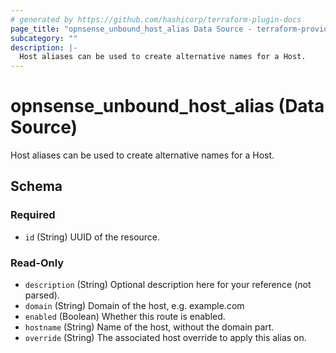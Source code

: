 ```yaml
---
# generated by https://github.com/hashicorp/terraform-plugin-docs
page_title: "opnsense_unbound_host_alias Data Source - terraform-provider-opnsense"
subcategory: ""
description: |-
  Host aliases can be used to create alternative names for a Host.
---
```


# opnsense_unbound_host_alias (Data Source)

Host aliases can be used to create alternative names for a Host.



<!-- schema generated by tfplugindocs -->
## Schema

### Required

- `id` (String) UUID of the resource.

### Read-Only

- `description` (String) Optional description here for your reference (not parsed).
- `domain` (String) Domain of the host, e.g. example.com
- `enabled` (Boolean) Whether this route is enabled.
- `hostname` (String) Name of the host, without the domain part.
- `override` (String) The associated host override to apply this alias on.


